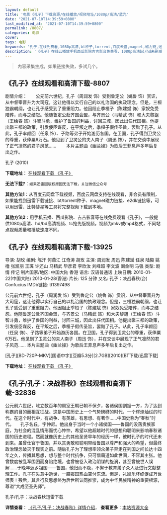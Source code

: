 ```yaml
---
layout: default
title: '电影《孔子》下载资源/在线播放/视频地址/1080p/高清/蓝光'
date: "2021-07-10T14:39:59+0800"
last_modified_at: "2021-07-10T14:39:59+0800"
permalink: /8807/
categories: 电影
cover:
tags: 电影
keywords: '孔子,在线免费看,1080p高清,bt种子,torrent,百度云盘,magnet,磁力链,迅雷下载资源'
description: '《孔子》在线云播放手机西瓜影院吉吉影音免费看，1080p高清bd/hd未删减完整版和tc抢先枪版，mkv/mp4格式，附带bt/torrent种子、magnet/磁力链、百度云盘、网盘资源迅雷下载链接'
---
```


>内容采集生成，如果链接失效，多试几个。


## 《孔子》在线观看和高清下载-8807

剧情介绍：　　公元前六世纪，孔子（周润发 饰）受到鲁定公（姚鲁 饰）赏识，从中督宰晋升为大司寇，这让他得以实行自己的以礼治国的执政理念。但是，三桓独霸朝纲，也让孔子感受到了重重阻力。他因阻止季桓子（陈建斌 饰）家奴免受陪葬，而与之结怨。他随鲁定公赴齐国会盟，与齐景公（马精武 饰）和大夫黎鉏（王绘春 饰）斗智斗勇，维护了鲁国的利益，讨回三城，因此出任代国相。他提出隳三都的政策，引发佞臣谋反，在平叛之后，季桓子假传圣旨，罢黜了孔子。从此，孔子率颜回（任泉 饰）、子路等弟子开始游历各国。在卫国，孔子得到卫灵公的尊重，获俸粟6万石。他见到了卫灵公的夫人南子（周迅 饰），并在交谈中展现了正气凛然的君子风范…… 　　本片主题曲《幽兰操》为歌后王菲息声多年后复出之作。


孔子 (2010)

**下载地址**： [在线观看下载 《孔子》](https://www.btbtdy.me/btdy/dy10421.html) 


**无法下载?**：`如果迅雷因版权原因无法下载，关注微信公众号 `

**其他方法1**：从百度云网盘下载视频，百度云网盘支持在线观看，非会员有限制，如果能找到迅雷下载链接、bt/torrent种子、magnet磁力链接、e2dk链接等，可以用迅雷、比特彗星等工具将完整视频下载到本地。

**其他方法2**：用手机云播、西瓜影院、吉吉影音等在线免费观看《孔子》，一般提供1080p高清、hd/bd高清视频、tc抢先版视频，视频为mkv或mp4格式，不同站点视频质量和播放速度不同。


## 《孔子》在线观看和高清下载-13925

导演: 胡玫 编剧: 陈汗 何燕江 江奇涛 胡玫 主演: 周润发 周迅 陈建斌 任泉 陆毅 姚橹 张凯丽 王斑 许还山 马精武 毕彦君 李欣汝 刘峰超 李文波 阚金明 马强 类型: 剧情 传记 制片国家/地区: 中国大陆 香港 语言: 汉语普通话 上映日期: 2010-01-22(中国大陆) 2010-01-28(香港) 片长: 125 分钟 又名: 孔子：决战春秋(台) Confucius IMDb链接: tt1397498

公元前六世纪，孔子（周润发 饰）受到鲁定公（姚鲁 饰）赏识，从中督宰晋升为大司寇，这让他得以实行自己的以礼治国的执政理念。但是，三桓独霸朝纲，也让孔子感受到了重重阻力。他因阻止季桓子（陈建斌 饰）家奴免受陪葬，而与之结怨。他随鲁定公赴齐国会盟，与齐景公（马精武 饰）和大夫黎鉏（王绘春 饰）斗智斗勇，维护了鲁国的利益，讨回三城，因此出任代国相。他提出隳三都的政策，引发佞臣谋反，在平叛之后，季桓子假传圣旨，罢黜了孔子。从此，孔子率颜回（任泉 饰）、子路等弟子开始游历各国。在卫国，孔子得到卫灵公的尊重，获俸粟6万石。他见到了卫灵公的夫人南子（周迅 饰），并在交谈中展现了正气凛然的君子风范…… 本片主题曲《幽兰操》为歌后王菲息声多年后复出之作。


[孔子][BD-720P-MKV][国语中字][豆瓣5.3分][2.7GB][2010][BT下载/迅雷下载]

**下载地址**： [在线观看下载 《孔子》](https://www.btdx8.com/torrent/confucius_2010.html) 


## 《孔子/孔子：决战春秋》在线观看和高清下载-32836

公元前六世纪，屹立数百年的周室王朝已朝不保夕，各诸侯国割据一方，为了达到称霸的目的而相互征战。这是中国历史上一个气势磅礴的时代，一个辉煌灿烂的时代。在这个时代中，有战争、有英雄，有思想、有著作……中国史称为&ldquo;春秋”时代。　　孔子名丘，字仲尼。他出身于当时一个小诸侯国&mdash;—鲁国的没落贵族家庭，为社会的混乱情形而忧心忡忡，希望以他超越时代的思想和聪明来影响春秋诸国的历史进程。然而就像历史上的其他圣贤早年的经历一样，彼时孔子的时代还未到来。虽曾仕官于鲁国，并以其勇敢和聪明带给鲁国以尊严和强大的希望，但最终政治理念破灭于现实之前。随后孔子为了理想率领众弟子奔走在列国之间长达十四年之久，传播其思想，想与整个时代抗争，只可惜霸道如此世间，不容其主张。他曾数度被乱军围困而身陷绝境，也曾被卷入政治阴谋的旋涡，甚至曾被世人误解&hellip;…于晚年返乡祖国&mdash;—鲁国，他归而不隐，不懈于教育弟子众人及进行文献整理工作。孔子在失意中逝世，一腔报国热血空付东流。但是，礼崩乐坏终促成万世师表！殁后，其言行及思想终为后世所认同推崇，成为中华民族精神的重要根源，尊谥&ldquo;大成至圣先师”。


孔子/孔子：决战春秋迅雷下载

**详情查看**： [《孔子/孔子：决战春秋》详情介绍](/movie/32836/)， **查看更多**：[本站资源大全](/movie/t/all/)

